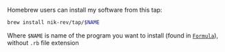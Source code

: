 Homebrew users can install my software from this tap:

```sh
brew install nik-rev/tap/$NAME
```

Where `$NAME` is name of the program you want to install (found in [`Formula`](./Formula)), without `.rb` file extension
